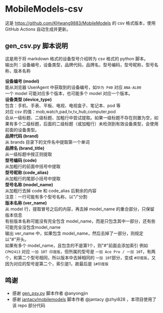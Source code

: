 # MobileModels-csv
这是 https://github.com/KHwang9883/MobileModels 的 csv 格式版本，使用 GitHub Actions 自动生成并更新。

## gen_csv.py 脚本说明
这是用于将 markdown 格式的设备型号介绍转为 csv 格式的 python 脚本。  
输出列：设备编号，设备类型，品牌代码，品牌名，型号编码，型号昵称，型号名称，版本名称  

**设备编号 (model)**  
能从浏览器 UserAgent 中获取到的设备编号，如`华为 P40` 对应 `ANA-AL00`  
一个 model 可能对应多个版本，也可能多个 model 对应一个版本。  
**设备类型 (device_type)**  
包含：手机、手表、平板、电视、电视盒子、笔记本、pod 等  
对应 csv 的值：mob,watch,pad,tv,tv_hub,computer,pod  
会从一级标题、二级标题、加粗行中尝试提取。如果一级标题不存在则置为空，如果有多个二级标题，后面的二级标题（或加粗行）未检测到有效设备类型，会使用前面的设备类型。  
**品牌代码 (brand)**  
从 brands 目录下的文件名中提取第一个单词  
**品牌名 (brand_title)**  
从一级标题中按正则提取  
**型号编码 (code)**  
从加粗行的前面中括号中提取  
**型号昵称 (code_alias)**  
从加粗行的尾部小括号中提取  
**型号名称 (model_name)**  
从加粗行去掉 code 和 code_alias 后剩余的内容  
注意：一行可能有多个型号名称，以"/"分割  
**版本名称 (ver_name)**  
从 model 行，提取冒号之后的内容，再去掉 model_name 的重合部分，只保留版本信息  
有些版本名称可能没有完全包含 model_name，而是只包含其中一部分，还有些可能完全没包含model_name  
输出 ver_name 中，如果包含 model_name，然后去掉了一部分，则规定以"#"开头。  
如果有多个 model_name，且包含的不是第1个，则"#"前面会添加索引
例如 `CPH2413` 对应 `一加 10T 印度版`，但所属的型号是 `一加 Ace Pro / 一加 10T`，有两个，和第二个型号相同，所以版本中去掉相同的 `一加 10T`部分，变成 `#印度版`，又因为对应的型号是第二个，索引是1，故最后是 `1#印度版`

## 鸣谢
- 感谢 [gen_psy.py](https://github.com/KHwang9883/MobileModels-csv/blob/main/gen_csv.py) 脚本作者 @anyongjin
- 感谢 [jantacy/mobilemodels](https://github.com/jantacy/mobilemodels) 脚本作者 @jantacy @zhyi828 ，本项目使用了该 repo 部分代码
